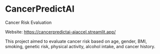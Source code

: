 # CancerPredictAI

Cancer Risk Evaluation

Website:
https://cancerpredictai-aiaccel.streamlit.app/

This project aimed to evaluate cancer risk based on age, gender, BMI, smoking, genetic risk, physical activity, alcohol intake, and cancer history.  

